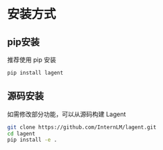 # 安装方式

## pip安装

推荐使用 pip 安装

```bash
pip install lagent
```

## 源码安装

如需修改部分功能，可以从源码构建 Lagent

```bash
git clone https://github.com/InternLM/lagent.git
cd lagent
pip install -e .
```
